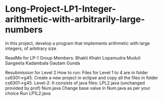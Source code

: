 # Long-Project-LP1-Integer-arithmetic-with-arbitrarily-large-numbers
In this project, develop a program that implements arithmetic with large integers, of arbitrary size

ReadMe for LP-1
Group Members:
Bhakti Khatri
Lopamudra Muduli
Sangeeta Kadambala
Gautam Gunda

Resubmission for Level 2
How to run:
Files for Level 1 to 4 are in folder cs6301->g45.
Create a new project in eclipse and copy all the files in folder cs6301->g45.
Level-2:
It consists of java files:
LPL2.java (unchanged provided by prof)
Num.java
Change base value in Num.java as per your choice
Run LP1L2.java

